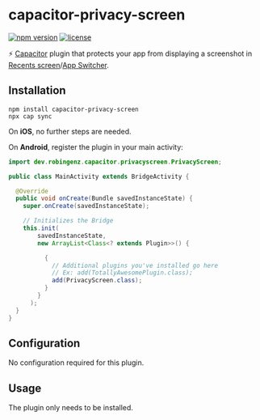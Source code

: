 # capacitor-privacy-screen

[![npm version](https://img.shields.io/npm/v/capacitor-privacy-screen)](https://www.npmjs.com/package/capacitor-privacy-screen)
[![license](https://img.shields.io/npm/l/capacitor-privacy-screen)](https://github.com/robingenz/capacitor-privacy-screen/blob/main/LICENSE)

⚡️ [Capacitor](https://capacitorjs.com/) plugin that protects your app from displaying a screenshot in [Recents screen](https://developer.android.com/guide/components/activities/recents)/[App Switcher](https://support.apple.com/en-us/HT202070).

## Installation

```
npm install capacitor-privacy-screen
npx cap sync
```

On **iOS**, no further steps are needed.

On **Android**, register the plugin in your main activity:

```java
import dev.robingenz.capacitor.privacyscreen.PrivacyScreen;

public class MainActivity extends BridgeActivity {

  @Override
  public void onCreate(Bundle savedInstanceState) {
    super.onCreate(savedInstanceState);

    // Initializes the Bridge
    this.init(
        savedInstanceState,
        new ArrayList<Class<? extends Plugin>>() {

          {
            // Additional plugins you've installed go here
            // Ex: add(TotallyAwesomePlugin.class);
            add(PrivacyScreen.class);
          }
        }
      );
  }
}
```

## Configuration

No configuration required for this plugin.

## Usage

The plugin only needs to be installed.
